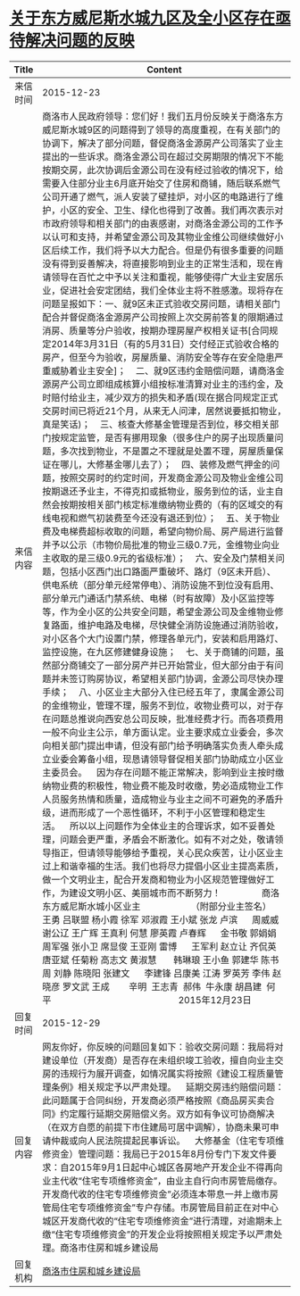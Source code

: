 # [关于东方威尼斯水城九区及全小区存在亟待解决问题的反映](http://www.shangluo.gov.cn/zmhd/ldxxxx.jsp?urltype=leadermail.LeaderMailContentUrl&wbtreeid=1112&leadermailid=3452)

| Title |                                                                                                                                                                                                                                                                                                                                                                                                                                                                                                                                                                                                                                                                                                                                                                                                                                                                                                                                                                                                                      Content                                                                                                                                                                                                                                                                                                                                                                                                                                                                                                                                                                                                                                                                                                                                                                                                                                                                                                                                                                                                                       |
|:-----:|----------------------------------------------------------------------------------------------------------------------------------------------------------------------------------------------------------------------------------------------------------------------------------------------------------------------------------------------------------------------------------------------------------------------------------------------------------------------------------------------------------------------------------------------------------------------------------------------------------------------------------------------------------------------------------------------------------------------------------------------------------------------------------------------------------------------------------------------------------------------------------------------------------------------------------------------------------------------------------------------------------------------------------------------------------------------------------------------------------------------------------------------------------------------------------------------------------------------------------------------------------------------------------------------------------------------------------------------------------------------------------------------------------------------------------------------------------------------------------------------------------------------------------------------------------------------------------------------------------------------------------------------------------------------------------------------------------------------------------------------------------------------------------------------------------------------------------------------------------------------------------------------------------------------------------------------------------------------------------------------------------------------------------------------------|
| 来信时间  | 2015-12-23                                                                                                                                                                                                                                                                                                                                                                                                                                                                                                                                                                                                                                                                                                                                                                                                                                                                                                                                                                                                                                                                                                                                                                                                                                                                                                                                                                                                                                                                                                                                                                                                                                                                                                                                                                                                                                                                                                                                                                                                                                         |
| 来信内容  | 商洛市人民政府领导：您们好！我们五月份反映关于商洛东方威尼斯水城9区的问题得到了领导的高度重视，在有关部门的协调下，解决了部分问题，督促商洛金源房产公司落实了业主提出的一些诉求。商洛金源公司在超过交房期限的情况下不能按期交房，此次协调后金源公司在没有经过验收的情况下，给需要入住部分业主6月底开始交了住房和商铺，随后联系燃气公司开通了燃气，派人安装了壁挂炉，对小区的电路进行了维护，小区的安全、卫生、绿化也得到了改善。我们再次表示对市政府领导和相关部门的由衷感谢，对商洛金源公司的工作予以认可和支持，并希望金源公司及其物业金维公司继续做好小区后续工作，我们将予以大力配合。但是仍有很多重要的问题没有得到妥善解决，将直接影响到业主的正常生活和，现在肯请领导在百忙之中予以关注和重视，能够使得广大业主安居乐业，促进社会安定团结，我们全体业主将不胜感激。现将存在问题呈报如下：一、就9区未正式验收交房问题，请相关部门配合并督促商洛金源房产公司按照上次交房前答复的限期通过消房、质量等分户验收，按期办理房屋产权相关证书[合同规定2014年3月31日（有的5月31日）交付经正式验收合格的房产，但至今为验收，房屋质量、消防安全等存在安全隐患严重威胁着业主安全]；    二、就9区违约金赔偿问题，请商洛金源房产公司立即组成核算小组按标准清算对业主的违约金，及时赔付给业主，减少双方的损失和矛盾(现在据合同规定正式交房时间已将近21个月，从来无人问津，居然说要抵扣物业，真是笑话)；    三、核查大修基金管理是否到位，移交相关部门按规定监管，是否有挪用现象（很多住户的房子出现质量问题，多次找到物业，不是置之不理就是处置不理，房屋质量保证在哪儿，大修基金哪儿去了）；    四、装修及燃气押金的问题，按照交房时的约定时间，开发商金源公司及物业金维公司按期退还予业主，不得克扣或抵物业，服务到位的话，业主自然会按期按相关部门核定标准缴纳物业费的（有的区域交的有线电视和燃气初装费至今还没有退还到位）；    五、关于物业费及电梯费超标收取的问题，希望向物价局、房产局进行监督并予以公示（市物价局批准的物业三级0.7元，金维物业向业主收取的是三级0.9元的省级标准）；    六、安全及门禁相关问题，包括小区西门出口路面严重破坏、路灯（9区未开启）、 供电系统（部分单元经常停电）、消防设施不到位没有启用、部分单元门通话门禁系统、电梯（时有故障）及小区监控等等，作为全小区的公共安全问题，希望金源公司及金维物业修复路面，维护电路及电梯，尽快健全消防设施通过消防验收，对小区各个大门设置门禁，修理各单元门，安装和启用路灯、监控设施，在九区修建健身设施；    七、关于商铺的问题，虽然部分商铺交了一部分房产并已开始营业，但大部分由于有问题并未签订购房协议，希望相关部门协调，金源公司尽快办理手续；    八、小区业主大部分入住已经五年了，隶属金源公司的金维物业，管理不理，服务不到位，收物业费可以，对于存在问题总推说向西安总公司反映，批准经费才行。而各项费用一般不向业主公示，单方面认定。业主要求成立业委会，多次向相关部门提出申请，但没有部门给予明确落实负责人牵头成立业委会筹备小组，现恳请领导督促相关部门协助成立小区业主委员会。    因为存在问题不能正常解决，影响到业主按时缴纳物业费的积极性，物业费不能及时收缴，势必造成物业工作人员服务热情和质量，造成物业与业主之间不可避免的矛盾升级，进而形成了一个恶性循环，不利于小区管理和稳定生活。    所以以上问题作为全体业主的合理诉求，如不妥善处理，问题会更严重，矛盾会不断激化。如有不对之处，敬请领导指正，但请领导能够给予重视，关心民众疾苦，让小区业主过上和谐幸福的生活。我们也将尽力提倡小区业主提高素质，做一个文明业主，配合开发商和物业为小区规范管理做好工作，为建设文明小区、美丽城市而不断努力！                 商洛东方威尼斯水城小区业主                     （附部分业主签名）      王勇 吕联盟 杨小霞 徐军 邓淑霞 王小斌 张龙 卢滨      周威威 谢公辽 王广辉 王真利 何慧 廖英霞 卢春辉      金书敬 郭娟娟 周军强 张小卫 席显俊 王亚刚 雷博      王军利 赵立让 齐侃英 唐亚斌 任菊粉 高志文 黄淑慧       韩琳琅 王小鱼 郭建华 陈书周 刘静 陈晓阳 张建文      李建锋 吕康美 江涛 罗英芳 李伟 赵晓彦 罗文武 王成        辛明  王志青  郝伟  牛永康 胡昌建  何平                                                     2015年12月23日 |
| 回复时间  | 2015-12-29                                                                                                                                                                                                                                                                                                                                                                                                                                                                                                                                                                                                                                                                                                                                                                                                                                                                                                                                                                                                                                                                                                                                                                                                                                                                                                                                                                                                                                                                                                                                                                                                                                                                                                                                                                                                                                                                                                                                                                                                                                         |
| 回复内容  | 网友你好，你反映的问题回复如下：验收交房问题：我局将对建设单位（开发商）是否存在未组织竣工验收，擅自向业主交房的违规行为展开调查，如情况属实将按照《建设工程质量管理条例》相关规定予以严肃处理。    延期交房违约赔偿问题：此问题属于合同纠纷，开发商必须严格按照《商品房买卖合同》约定履行延期交房赔偿义务。双方如有争议可协商解决（在双方自愿的前提下市住建局可居中调解），协商未果可申请仲裁或向人民法院提起民事诉讼。    大修基金（住宅专项维修资金）管理问题：我局已于2015年8月份专门下发文件要求：自2015年9月1日起中心城区各房地产开发企业不得再向业主代收“住宅专项维修资金”，由业主自行向市房管局缴存。开发商代收的住宅专项维修资金”必须连本带息一并上缴市房管局住宅专项维修资金”专户存储。市房管局目前正在对中心城区开发商代收的“住宅专项维修资金”进行清理，对逾期未上缴“住宅专项维修资金”的开发企业将按照相关规定予以严肃处理。商洛市住房和城乡建设局                                                                                                                                                                                                                                                                                                                                                                                                                                                                                                                                                                                                                                                                                                                                                                                                                                                                                                                                                                                                                                                                                                                                                                                                                                                                                                                                                                                                                                                                                                                                                                                                       |
| 回复机构  | [商洛市住房和城乡建设局](../../category/agencies/商洛市住房和城乡建设局.md)                                                                                                                                                                                                                                                                                                                                                                                                                                                                                                                                                                                                                                                                                                                                                                                                                                                                                                                                                                                                                                                                                                                                                                                                                                                                                                                                                                                                                                                                                                                                                                                                                                                                                                                                                                                                                                                                                                                                                                                              |